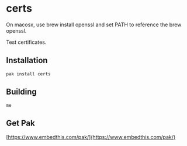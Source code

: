certs
===

On macosx, use brew install openssl and set PATH to reference the brew openssl.

Test certificates.

## Installation

    pak install certs

## Building

    me

## Get Pak

[https://www.embedthis.com/pak/](https://www.embedthis.com/pak/)

